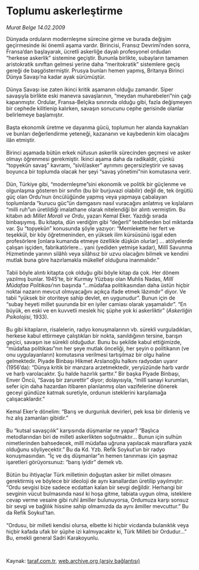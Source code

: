 # Toplumu askerleştirme

*Murat Belge 14.02.2009*

<div class="taraf_structure_2col_1zq">
<div class="margen_n">



 <p>Dünyada orduların modernleşme sürecine girme ve burada değişim geçirmesinde iki önemli aşama vardır. Birincisi, Fransız Devrimi’nden sonra, Fransa’dan başlayarak, ücretli askerliğe dayalı profesyonel ordudan “herkese askerlik” sistemine geçiştir. Bununla birlikte, subayların tamamen aristokratik sınıftan gelmesi yerine daha “meritokratik” sistemlere geçiş gereği de başgöstermiştir. Prusya bunları hemen yapmış, Britanya Birinci Dünya Savaşı’na kadar ayak sürümüştür. <br/><br/>Dünya Savaşı ise zaten ikinci kritik aşamanın olduğu zamandır. Siper savaşıyla birlikte eski manevra savaşlarının, “meydan muharebeleri”nin çağı kapanmıştır. Ordular, Fransa-Belçika sınırında olduğu gibi, fazla değişmeyen bir cephede kilitlenip kalırken, savaşın sonucunu cephe gerisinde olanlar belirlemeye başlamıştır. <br/><br/>Başta ekonomik üretme ve dayanma gücü, toplumun her alanda kaynakları ve bunları değerlendirme yeteneği, kazananın ve kaybedenin kim olacağını ilân etmiştir. <br/><br/>Birinci aşamada bütün erkek nüfusun askerlik sürecinden geçmesi ve asker olmayı öğrenmesi gerekmiştir. İkinci aşama daha da radikaldir, çünkü “topyekûn savaş” kavramı, “sivil/asker” ayrımını geçersizleştirir ve savaş boyunca bir toplumda olacak her şeyi “savaş yönetimi”nin komutasına verir. <br/><br/>Dün, Türkiye gibi, “modernleşme”sini ekonomik ve politik bir güçlenme ve olgunlaşma gösteren bir sınıfın (bu bir burjuvazi olabilir) değil de, tek örgütlü güç olan Ordu’nun öncülüğünde yapmış veya yapmaya çabalayan toplumlarda “kurucu güc”ün damgasını nasıl vuracağını anlatmış ve kışlaların “milli ruh”un üretildiği imalathane olarak nitelendiği bir alıntı vermiştim. Bu kitabın adı <i>Millet Morali ve Ordu</i>, yazarı Kemal Eker. Yazdığı sırada binbaşıymış. Bu kitapta, dün verdiğim gibi “değerli” tesbitlerden bol miktarda var. Şu “topyekûn” konusunda şöyle yazıyor: “Memlekette her fert ve teşekkül, bir köy öğretmeninden, en yüksek ilim kürsüsünü işgal eden profesörlere [onlara kumanda etmeye özellikle düşkün olurlar] ... atölyelerde çalışan işçiden, fabrikatörlere... yani (yediden yetmişe kadar), Millî Savunma Hizmetinde yarının silâhlı veya silâhsız bir uzvu olacağını bilmek ve kendini mutlak buna göre hazırlamakla mükellef olduğuna inanmalıdır.” <br/><br/>Tabii böyle alıntı kitapta çok olduğu gibi böyle kitap da çok. Her dönem yazılmış bunlar. 1945’te, bir Kurmay Yüzbaşı olan Muhlis Nadas, <i>Millî Müdafaa Politikası</i>’nın başında “...müdafaa politikasından daha üstün hiçbir noktai nazarın mevcut olmıyacağını açıkça ifade etmek lâzımdır” diyor. Ve tabii “yüksek bir otoriteye sahip devlet, en uygunudur”. Bunun için de “subay heyeti millet şuurunda bir en iyiler camiası olarak yaşamalıdır”. “En büyük, en eski ve en kuvvetli meslek hiç şüphe yok ki askerliktir” (<i>Askerliğin Psikolojisi</i>, 1933). <br/><br/>Bu gibi kitapların, risalelerin, radyo konuşmalarının vb. sürekli vurguladıkları, herkese kabul ettirmeye çalıştıkları bir nokta, sanıldığının tersine, barışın geçici, savaşın ise sürekli olduğudur. Bunu bu şekilde kabul ettiğimizde, “müdafaa politikası”nın her şeye mutlak önceliği, her şeyin o politikanın (ve onu uygulayanların) komutasına verilmesi tartışılmaz bir olgu haline gelmektedir. Piyade Binbaşı Hikmet Arslanoğlu halkını radyodan uyarır (1956’da): “Dünya kritik bir manzara arzetmektedir, yeryüzünde harb vardır ve harb varolacaktır. Şu halde hazırlık şarttır.” Bir başka Piyade Binbaşı, Enver Öncü, “Savaş bir zarurettir” diyor; dolayısıyla, “millî sanayi kurumları, sefer için daha hazardan itibaren planlanmış olan vazifelerine dönerek geceyi gündüze katmak suretiyle, ordunun isteklerini karşılamağa çalışacaklardır.” <br/><br/>Kemal Eker’e dönelim: “Barış ve durgunluk devirleri, pek kısa bir dinleniş ve hız alış zamanları gibidir.” <br/><br/>Bu “kutsal savaşçılık” karşısında düşmanlar ne yapar? “Başlıca metodlarından biri de milleti askerlikten soğutmaktır... Bunun için sulhün nimetlerinden bahsedecek, millî müdafaa uğruna yapılacak masraflara yazık olduğunu söyliyecektir.” Bu da Kd. Yzb. Refik Soykut’un bir radyo konuşmasından. “İç ve dış düşmanlar”ın hemen tanınması için şaşmaz işaretleri görüyorsunuz: “barış iyidir” demek vb. <br/><br/>Bütün bu ihtiyaçlar Türk milletinin doğuştan asker bir millet olmasını gerektirmiş ve böylece bir ideoloji de aynı kanallardan üretilip yayılmıştır: “Ordu sevgisi bize sadece ecdattan kalan bir sevgi değildir. Herhangi bir sevginin vücut bulmasında nasıl ki hoşa gitme, tabiata uygun olma, isteklere cevap verme vesaire gibi ruhî âmiller bulunuyorsa, Ordumuza karşı sonsuz bir sevgi ve bağlılık hissine sahip olmamızda da aynı âmiller mevcuttur.” Bu da Refik Soykut’tan. <br/><br/>“Ordusu, bir milleti kendisi olursa, elbette ki hiçbir vicdanda bulanıklık veya hiçbir kafada ufak bir şüphe izi kalmıyacaktır ki, Türk Milleti bir Ordudur...” Bu, emekli general Sadri Karakoyunlu.</p>

<br/>


<div id="taraf_not">
</div>

</div>


</div>

Kaynak: [taraf.com.tr](http://www.taraf.com.tr:80/makale/4030.htm), [web.archive.org (arşiv bağlantısı)](http://web.archive.org/web/20090501205352/http://www.taraf.com.tr:80/makale/4030.htm)
